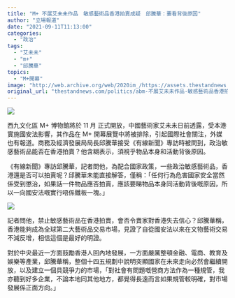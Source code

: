 ```yaml
---
title: "M+ 不展艾未未作品　敏感藝術品香港拍賣成疑　邱騰華：要看背後原因"
author: "立場報道"
date: "2021-09-11T11:13:00"
categories:
  - "政治"
tags:
  - "艾未未"
  - "m+"
  - "邱騰華"
topics:
  - "M+開幕"
image: "http://web.archive.org/web/2020im_/https://assets.thestandnews.com/media/photos/yau-04.png"
original_url: "thestandnews.com/politics/abm-不展艾未未作品-敏感藝術品香港拍賣成疑-邱騰華要看背後原因"
---
```

![](http://web.archive.org/web/2020im_/https://assets.thestandnews.com/media/photos/yau-04.png)

西九文化區 M+ 博物館將於 11 月 正式開放，中國藝術家艾未未日前透露，受本港實施國安法影響，其作品在 M+ 開幕展覽中將被排除，引起國際社會關注，外媒也有報道。商務及經濟發展局局長邱騰華接受《有線新聞》專訪時被問到，政治敏感藝術品能否在香港拍賣？他含糊表示，須視乎物品本身和活動背後原因。

《有線新聞》專訪邱騰華，記者問他，為配合國家政策，一些政治敏感藝術品，香港還是否可以拍賣呢？邱騰華未能直接解答，僅稱：「任何行為危害國家安全當然係受到懲治，如果話一件物品應否拍賣，應該要睇物品本身同活動背後嘅原因，所以一向國安法嘅實行唔係鐵板一塊。」

![](http://web.archive.org/web/2020im_/https://assets.thestandnews.com/media/photos/aww1.jpg)

記者問他，禁止敏感藝術品在香港拍賣，會否令賣家對香港失去信心？邱騰華稱，香港能夠成為全球第二大藝術品交易市場，見證了自從國安法以來在文物藝術交易不減反增，相信這個是最好的明證。

對於中央最近一方面鼓勵香港人回內地發展，一方面嚴厲整頓金融、電商、教育及娛樂等產業，邱騰華稱，整個十四五規劃中說明突顯國家在未來走向必然會繼續開放，以及建立一個具競爭力的市場，「對社會有問題嘅營商方法作為一種規管，我亦聽到好多企業，不論本地同其他地方，都覺得長遠而言如果規管較明確，對市場發展係正面方向。」